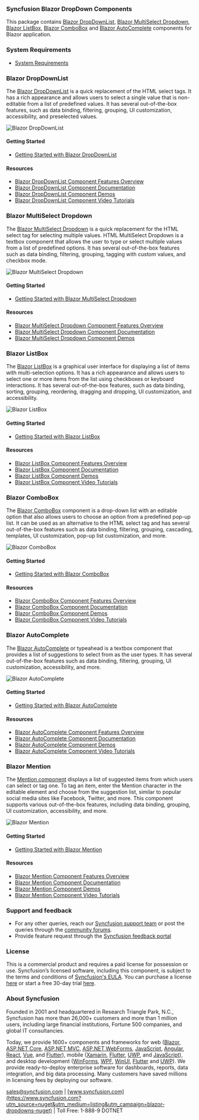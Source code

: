 ### Syncfusion Blazor DropDown Components

This package contains [Blazor DropDownList](https://www.syncfusion.com/blazor-components/blazor-dropdown-list?utm_source=nuget&utm_medium=listing&utm_campaign=blazor-dropdowns-nuget), [Blazor MultiSelect Dropdown](https://www.syncfusion.com/blazor-components/blazor-multiselect-dropdown?utm_source=nuget&utm_medium=listing&utm_campaign=blazor-dropdowns-nuget), [Blazor ListBox](https://www.syncfusion.com/blazor-components/blazor-listbox?utm_source=nuget&utm_medium=listing&utm_campaign=blazor-dropdowns-nuget), [Blazor ComboBox](https://www.syncfusion.com/blazor-components/blazor-combobox?utm_source=nuget&utm_medium=listing&utm_campaign=blazor-dropdowns-nuget) and [Blazor AutoComplete](https://www.syncfusion.com/blazor-components/blazor-autocomplete?utm_source=nuget&utm_medium=listing&utm_campaign=blazor-dropdowns-nuget) components for Blazor application. 

### System Requirements

* [System Requirements](https://blazor.syncfusion.com/documentation/system-requirements?utm_source=nuget&utm_medium=listing&utm_campaign=blazor-dropdowns-nuget)

### Blazor DropDownList

The [Blazor DropDownList](https://www.syncfusion.com/blazor-components/blazor-dropdown-list?utm_source=nuget&utm_medium=listing&utm_campaign=blazor-dropdowns-nuget) is a quick replacement of the HTML select tags. It has a rich appearance and allows users to select a single value that is non-editable from a list of predefined values. It has several out-of-the-box features, such as data binding, filtering, grouping, UI customization, accessibility, and preselected values.

![Blazor DropDownList](https://raw.githubusercontent.com/SyncfusionExamples/nuget-img/master/blazor/blazor-dropdownlist.png)

#### Getting Started
  
* [Getting Started with Blazor DropDownList](https://blazor.syncfusion.com/documentation/dropdown-list/getting-started?utm_source=nuget&utm_medium=listing&utm_campaign=blazor-dropdowns-nuget)

#### Resources

* [Blazor DropDownList Component Features Overview](https://www.syncfusion.com/blazor-components/blazor-dropdown-list?utm_source=nuget&utm_medium=listing&utm_campaign=blazor-dropdowns-nuget)
* [Blazor DropDownList Component Documentation](https://blazor.syncfusion.com/documentation/dropdown-list/getting-started?utm_source=nuget&utm_medium=listing&utm_campaign=blazor-dropdowns-nuget)
* [Blazor DropDownList Component Demos](https://blazor.syncfusion.com/demos/dropdown-list/default-functionalities?utm_source=nuget&utm_medium=listing&utm_campaign=blazor-dropdowns-nuget)
* [Blazor DropDownList Component Video Tutorials](https://www.syncfusion.com/tutorial-videos/blazor/dropdown-list?utm_source=nuget&utm_medium=listing&utm_campaign=blazor-dropdowns-nuget)

### Blazor MultiSelect Dropdown

The [Blazor MultiSelect Dropdown](https://www.syncfusion.com/blazor-components/blazor-multiselect-dropdown?utm_source=nuget&utm_medium=listing&utm_campaign=blazor-dropdowns-nuget) is a quick replacement for the HTML select tag for selecting multiple values. HTML MultiSelect Dropdown is a textbox component that allows the user to type or select multiple values from a list of predefined options. It has several out-of-the-box features such as data binding, filtering, grouping, tagging with custom values, and checkbox mode.

![Blazor MultiSelect Dropdown](https://raw.githubusercontent.com/SyncfusionExamples/nuget-img/master/blazor/blazor-multiselect-dropdown.png)

#### Getting Started

* [Getting Started with Blazor MultiSelect Dropdown](https://blazor.syncfusion.com/documentation/multiselect-dropdown/getting-started?utm_source=nuget&utm_medium=listing&utm_campaign=blazor-dropdowns-nuget)

#### Resources

* [Blazor MultiSelect Dropdown Component Features Overview](https://www.syncfusion.com/blazor-components/blazor-multiselect-dropdown?utm_source=nuget&utm_medium=listing&utm_campaign=blazor-dropdowns-nuget)
* [Blazor MultiSelect Dropdown Component Documentation](https://blazor.syncfusion.com/documentation/multiselect-dropdown/getting-started?utm_source=nuget&utm_medium=listing&utm_campaign=blazor-dropdowns-nuget)
* [Blazor MultiSelect Dropdown Component Demos](https://blazor.syncfusion.com/demos/multiselect-dropdown/default-functionalities?utm_source=nuget&utm_medium=listing&utm_campaign=blazor-dropdowns-nuget)

### Blazor ListBox

The [Blazor ListBox](https://www.syncfusion.com/blazor-components/blazor-listbox?utm_source=nuget&utm_medium=listing&utm_campaign=blazor-dropdowns-nuget) is a graphical user interface for displaying a list of items with multi-selection options. It has a rich appearance and allows users to select one or more items from the list using checkboxes or keyboard interactions. It has several out-of-the-box features, such as data binding, sorting, grouping, reordering, dragging and dropping, UI customization, and accessibility.

![Blazor ListBox](https://raw.githubusercontent.com/SyncfusionExamples/nuget-img/master/blazor/blazor-listbox.png)

#### Getting Started
* [Getting Started with Blazor ListBox](https://blazor.syncfusion.com/documentation/listbox/getting-started?utm_source=nuget&utm_medium=listing&utm_campaign=blazor-dropdowns-nuget)

#### Resources
* [Blazor ListBox Component Features Overview](https://www.syncfusion.com/blazor-components/blazor-listbox?utm_source=nuget&utm_medium=listing&utm_campaign=blazor-dropdowns-nuget)
* [Blazor ListBox Component Documentation](https://blazor.syncfusion.com/documentation/listbox/getting-started?utm_source=nuget&utm_medium=listing&utm_campaign=blazor-dropdowns-nuget)
* [Blazor ListBox Component Demos](https://blazor.syncfusion.com/demos/listbox/default-functionalities?utm_source=nuget&utm_medium=listing&utm_campaign=blazor-dropdowns-nuget)
* [Blazor ListBox Component Video Tutorials](https://www.syncfusion.com/tutorial-videos/blazor/listbox?utm_source=nuget&utm_medium=listing&utm_campaign=blazor-dropdowns-nuget)

### Blazor ComboBox

The [Blazor ComboBox](https://www.syncfusion.com/blazor-components/blazor-combobox?utm_source=nuget&utm_medium=listing&utm_campaign=blazor-dropdowns-nuget) component is a drop-down list with an editable option that also allows users to choose an option from a predefined pop-up list. It can be used as an alternative to the HTML select tag and has several out-of-the-box features such as data binding, filtering, grouping, cascading, templates, UI customization, pop-up list customization, and more.

![Blazor ComboBox](https://raw.githubusercontent.com/SyncfusionExamples/nuget-img/master/blazor/blazor-dropdownlist.png)

#### Getting Started

* [Getting Started with Blazor ComboBox](https://blazor.syncfusion.com/documentation/combobox/getting-started?utm_source=nuget&utm_medium=listing&utm_campaign=blazor-dropdowns-nuget)

#### Resources

* [Blazor ComboBox Component Features Overview](https://www.syncfusion.com/blazor-components/blazor-combobox?utm_source=nuget&utm_medium=listing&utm_campaign=blazor-dropdowns-nuget)
* [Blazor ComboBox Component Documentation](https://blazor.syncfusion.com/documentation/combobox/getting-started?utm_source=nuget&utm_medium=listing&utm_campaign=blazor-dropdowns-nuget)
* [Blazor ComboBox Component Demos](https://blazor.syncfusion.com/demos/combobox/default-functionalities?utm_source=nuget&utm_medium=listing&utm_campaign=blazor-dropdowns-nuget)
* [Blazor ComboBox Component Video Tutorials](https://www.syncfusion.com/tutorial-videos/blazor/combobox?utm_source=nuget&utm_medium=listing&utm_campaign=blazor-dropdowns-nuget)

### Blazor AutoComplete

The [Blazor AutoComplete](https://www.syncfusion.com/blazor-components/blazor-autocomplete?utm_source=nuget&utm_medium=listing&utm_campaign=blazor-dropdowns-nuget) or typeahead is a textbox component that provides a list of suggestions to select from as the user types. It has several out-of-the-box features such as data binding, filtering, grouping, UI customization, accessibility, and more.

![Blazor AutoComplete](https://raw.githubusercontent.com/SyncfusionExamples/nuget-img/master/blazor/blazor-autocomplete.png)

#### Getting Started

* [Getting Started with Blazor AutoComplete](https://blazor.syncfusion.com/documentation/autocomplete/getting-started?utm_source=nuget&utm_medium=listing&utm_campaign=blazor-dropdowns-nuget)

#### Resources
* [Blazor AutoComplete Component Features Overview](https://www.syncfusion.com/blazor-components/blazor-autocomplete?utm_source=nuget&utm_medium=listing&utm_campaign=blazor-dropdowns-nuget)
* [Blazor AutoComplete Component Documentation](https://blazor.syncfusion.com/documentation/autocomplete/getting-started?utm_source=nuget&utm_medium=listing&utm_campaign=blazor-dropdowns-nuget)
* [Blazor AutoComplete Component Demos](https://blazor.syncfusion.com/demos/autocomplete/default-functionalities?utm_source=nuget&utm_medium=listing&utm_campaign=blazor-dropdowns-nuget)
* [Blazor AutoComplete Component Video Tutorials](https://www.syncfusion.com/tutorial-videos/blazor/autocomplete?utm_source=nuget&utm_medium=listing&utm_campaign=blazor-dropdowns-nuget)

### Blazor Mention
The [Mention component](https://www.syncfusion.com/blazor-components/blazor-mention?utm_source=nuget&utm_medium=listing&utm_campaign=blazor-dropdowns-nuget) displays a list of suggested items from which users can select or tag one. To tag an item, enter the Mention character in the editable element and choose from the suggestion list, similar to popular social media sites like Facebook, Twitter, and more. This component supports various out-of-the-box features, including data binding, grouping, UI customization, accessibility, and more.

![Blazor Mention](https://raw.githubusercontent.com/SyncfusionExamples/nuget-img/master/blazor/blazor-mention.png)

#### Getting Started

* [Getting Started with Blazor Mention](https://blazor.syncfusion.com/documentation/mention/getting-started?utm_source=nuget&utm_medium=listing&utm_campaign=blazor-dropdowns-nuget)

#### Resources

* [Blazor Mention Component Features Overview](https://www.syncfusion.com/blazor-components/blazor-mention?utm_source=nuget&utm_medium=listing&utm_campaign=blazor-dropdowns-nuget)
* [Blazor Mention Component Documentation](https://blazor.syncfusion.com/documentation/mention/getting-started?utm_source=nuget&utm_medium=listing&utm_campaign=blazor-dropdowns-nuget)
* [Blazor Mention Component Demos](https://blazor.syncfusion.com/demos/mention/default-functionalities?utm_source=nuget&utm_medium=listing&utm_campaign=blazor-dropdowns-nuget)
* [Blazor Mention Component Video Tutorials](https://www.syncfusion.com/tutorial-videos/blazor/mention?utm_source=nuget&utm_medium=listing&utm_campaign=blazor-dropdowns-nuget)


### Support and feedback
* For any other queries, reach our [Syncfusion support team](https://www.syncfusion.com/support/directtrac/incidents/newincident?utm_source=nuget&utm_medium=listing&utm_campaign=blazor-dropdowns-nuget) or post the queries through the [community forums](https://www.syncfusion.com/forums/blazor-components?utm_source=nuget&utm_medium=listing&utm_campaign=blazor-dropdowns-nuget).
* Provide feature request through the [Syncfusion feedback portal](https://www.syncfusion.com/feedback/blazor-components?utm_source=nuget&utm_medium=listing&utm_campaign=blazor-dropdowns-nuget)

### License
This is a commercial product and requires a paid license for possession or use. Syncfusion’s licensed software, including this component, is subject to the terms and conditions of [Syncfusion's EULA](https://www.syncfusion.com/eula/es/?utm_source=nuget&utm_medium=listing&utm_campaign=blazor-dropdowns-nuget). You can purchase a license [here]( https://www.syncfusion.com/sales/products?utm_source=nuget&utm_medium=listing&utm_campaign=blazor-dropdowns-nuget) or start a free 30-day trial [here](https://www.syncfusion.com/account/manage-trials/start-trials?utm_source=nuget&utm_medium=listing&utm_campaign=blazor-dropdowns-nuget).

### About Syncfusion
Founded in 2001 and headquartered in Research Triangle Park, N.C., Syncfusion has more than 26,000+ customers and more than 1 million users, including large financial institutions, Fortune 500 companies, and global IT consultancies.
 
Today, we provide 1600+ components and frameworks for web ([Blazor](https://www.syncfusion.com/blazor-components?utm_source=nuget&utm_medium=listing&utm_campaign=blazor-dropdowns-nuget), [ASP.NET Core](https://www.syncfusion.com/aspnet-core-ui-controls?utm_source=nuget&utm_medium=listing&utm_campaign=blazor-dropdowns-nuget), [ASP.NET MVC](https://www.syncfusion.com/aspnet-mvc-ui-controls?utm_source=nuget&utm_medium=listing&utm_campaign=blazor-dropdowns-nuget), [ASP.NET WebForms](https://www.syncfusion.com/jquery/aspnet-webforms-ui-controls?utm_source=nuget&utm_medium=listing&utm_campaign=blazor-dropdowns-nuget), [JavaScript](https://www.syncfusion.com/javascript-ui-controls?utm_source=nuget&utm_medium=listing&utm_campaign=blazor-dropdowns-nuget), [Angular](https://www.syncfusion.com/angular-ui-components?utm_source=nuget&utm_medium=listing&utm_campaign=blazor-dropdowns-nuget), [React](https://www.syncfusion.com/react-ui-components?utm_source=nuget&utm_medium=listing&utm_campaign=blazor-dropdowns-nuget), [Vue](https://www.syncfusion.com/vue-ui-components?utm_source=nuget&utm_medium=listing&utm_campaign=blazor-dropdowns-nuget), and [Flutter](https://www.syncfusion.com/flutter-widgets?utm_source=nuget&utm_medium=listing&utm_campaign=blazor-dropdowns-nuget)), mobile ([Xamarin](https://www.syncfusion.com/xamarin-ui-controls?utm_source=nuget&utm_medium=listing&utm_campaign=blazor-dropdowns-nuget), [Flutter](https://www.syncfusion.com/flutter-widgets?utm_source=nuget&utm_medium=listing&utm_campaign=blazor-dropdowns-nuget), [UWP](https://www.syncfusion.com/uwp-ui-controls?utm_source=nuget&utm_medium=listing&utm_campaign=blazor-dropdowns-nuget), and [JavaScript](https://www.syncfusion.com/javascript-ui-controls?utm_source=nuget&utm_medium=listing&utm_campaign=blazor-dropdowns-nuget)), and desktop development ([WinForms](https://www.syncfusion.com/winforms-ui-controls?utm_source=nuget&utm_medium=listing&utm_campaign=blazor-dropdowns-nuget), [WPF](https://www.syncfusion.com/wpf-controls?utm_source=nuget&utm_medium=listing&utm_campaign=blazor-dropdowns-nuget), [WinUI](https://www.syncfusion.com/winui-controls?utm_source=nuget&utm_medium=listing&utm_campaign=blazor-dropdowns-nuget), [Flutter](https://www.syncfusion.com/flutter-widgets?utm_source=nuget&utm_medium=listing&utm_campaign=blazor-dropdowns-nuget) and [UWP](https://www.syncfusion.com/uwp-ui-controls?utm_source=nuget&utm_medium=listing&utm_campaign=blazor-dropdowns-nuget)). We provide ready-to-deploy enterprise software for dashboards, reports, data integration, and big data processing. Many customers have saved millions in licensing fees by deploying our software.

[sales@syncfusion.com](mailto:sales@syncfusion.com?Subject=Syncfusion%20Blazor%20-%20NuGet) | [www.syncfusion.com](https://www.syncfusion.com?utm_source=nuget&utm_medium=listing&utm_campaign=blazor-dropdowns-nuget) | Toll Free: 1-888-9 DOTNET
